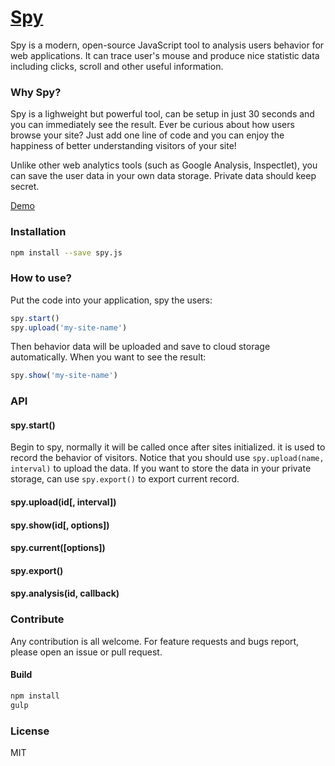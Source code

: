 # [Spy](http://changbenny.github.io/Spy/demo)
Spy is a modern, open-source JavaScript tool to analysis users behavior for web applications. It can trace user's mouse and produce nice statistic data including clicks, scroll and other useful information.

### Why Spy?
Spy is a lighweight but powerful tool, can be setup in just 30 seconds and you can immediately see the result. Ever be curious about how users browse your site? Just add one line of code and you can enjoy the happiness of better understanding visitors of your site!

Unlike other web analytics tools (such as Google Analysis, Inspectlet), you can save the user data in your own data storage. Private data should keep secret.

[Demo](http://changbenny.github.io/Spy/demo)

### Installation

```sh
npm install --save spy.js
```

### How to use?
Put the code into your application, spy the users:

```javascript
spy.start()
spy.upload('my-site-name')
```

Then behavior data will be uploaded and save to cloud storage automatically.
When you want to see the result:

```javascript
spy.show('my-site-name')
```
### API
#### spy.start()
Begin to spy, normally it will be called once after sites initialized. it is used to record the behavior of visitors. Notice that you should use `spy.upload(name, interval)` to upload the data. If you want to store the data in your private storage, can use `spy.export()` to export current record.

#### spy.upload(id[, interval])

#### spy.show(id[, options])

#### spy.current([options])

#### spy.export()

#### spy.analysis(id, callback)

### Contribute
Any contribution is all welcome. For feature requests and bugs report, please open an issue or pull request.

#### Build
```sh
npm install
gulp
```

### License
MIT
